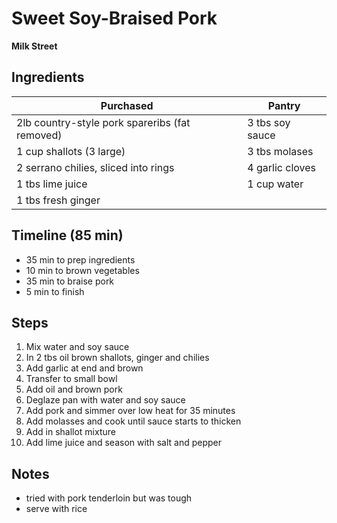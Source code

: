 # Sweet Soy-Braised Pork
**Milk Street**


## Ingredients

| Purchased                        | Pantry                  |
| -------------------------------- | ----------------------- |
| 2lb country-style pork spareribs (fat removed) | 3 tbs soy sauce         |
| 1 cup shallots (3 large)                       | 3 tbs molases           |
| 2 serrano chilies, sliced into rings| 4 garlic cloves |
| 1 tbs lime juice                               | 1 cup water |
| 1 tbs fresh ginger                             | |

## Timeline (85 min)

- 35 min to prep ingredients
- 10 min to brown vegetables
- 35 min to braise pork
- 5 min to finish



## Steps

1. Mix water and soy sauce
1. In 2 tbs oil brown shallots, ginger and chilies
2. Add garlic at end and brown
2. Transfer to small bowl
3. Add oil and brown pork
4. Deglaze pan with water and soy sauce
5. Add pork and simmer over low heat for 35 minutes
6. Add molasses and cook until sauce starts to thicken
7. Add in shallot mixture
7. Add lime juice and season with salt and pepper



## Notes

- tried with pork tenderloin but was tough
- serve with rice
